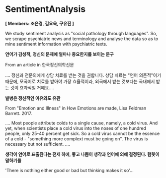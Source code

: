 # SentimentAnalysis

**[ Members: 조은경, 김요욱, 구유진 ]**

We study sentiment analysis as "social pathology through languages". 
So, we scrape psychiatric news and terminology and analyse the data so as to mine sentiment information with psychiatric texts.


**언어가 감성적, 정신의 문제에 얼마나 중요한지를 보이는 문구** 

From an article in 한국정신의학신문

.... 정신과 전문의에게 상담 치료를 받는 것을 권합니다. 상담 치료는 "언어 의존적"이기 때문에, 모국어로 치료를 받아야 가장 효율적이라, 외국에서 받는 것보다는 국내에서 받는 것이 효과적일 거예요....


**발병은 정신적인 이유와도 유관**

From "Emotion and Illness" in How Emotions are made, Lisa Feldman Barrett. 2017. 

.... Most people attribute colds to a single cause, namely, a cold virus. 
And yet, when scientists place a cold virus into the noses of one hundred people, only 25-40 percent get sick. 
So a cold virus cannot be the essence of a cold - "something more complext must be going on". The virus is necessary but not sufficient. ....


**생각이 언어로 표출된다는 전제 하에, 좋고 나쁨이 생각과 언어에 의해 결정된다. 햄릿이 말하기를**

'There is nothing either good or bad but thinking makes it so'...
